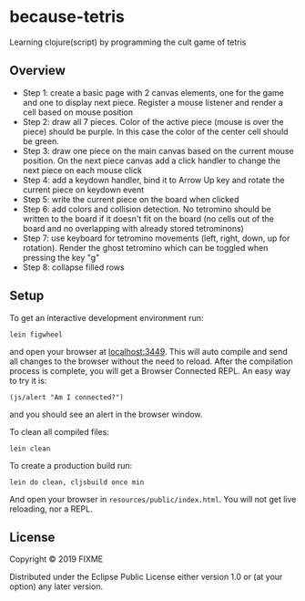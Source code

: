 # because-tetris

Learning clojure(script) by programming the cult game of tetris

## Overview


- Step 1: create a basic page with 2 canvas elements, one for the game and one to display next piece. Register a mouse listener and render a cell based on mouse position
- Step 2: draw all 7 pieces. Color of the active piece (mouse is over the piece) should be purple. In this case the color of the center cell should be green.
- Step 3: draw one piece on the main canvas based on the current mouse position. On the next piece canvas add a click handler to change the next piece on each mouse click
- Step 4: add a keydown handler, bind it to Arrow Up key and rotate the current piece on keydown event
- Step 5: write the current piece on the board when clicked
- Step 6: add colors and collision detection. No tetromino should be written to the board if it doesn't fit on the board (no cells out of the board and no overlapping with already stored tetrominons)
- Step 7: use keyboard for tetromino movements (left, right, down, up for rotation). Render the ghost tetromino which can be toggled when pressing the key "g"
- Step 8: collapse filled rows


## Setup

To get an interactive development environment run:

    lein figwheel

and open your browser at [localhost:3449](http://localhost:3449/).
This will auto compile and send all changes to the browser without the
need to reload. After the compilation process is complete, you will
get a Browser Connected REPL. An easy way to try it is:

    (js/alert "Am I connected?")

and you should see an alert in the browser window.

To clean all compiled files:

    lein clean

To create a production build run:

    lein do clean, cljsbuild once min

And open your browser in `resources/public/index.html`. You will not
get live reloading, nor a REPL. 

## License

Copyright © 2019 FIXME

Distributed under the Eclipse Public License either version 1.0 or (at your option) any later version.
